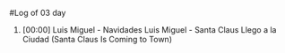 #Log of 03 day

1. [00:00] Luis Miguel - Navidades Luis Miguel - Santa Claus Llego a la Ciudad (Santa Claus Is Coming to Town)
